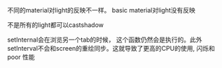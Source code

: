 不同的material对light的反映不一样。
basic material对light没有反映

不是所有的light都可以castshadow

setInternal会在浏览另一个tab的时候， 这个函数仍然会是执行的。此外setInterval不会和screen的重绘同步。这就导致了更高的CPU的使用, 闪烁和poor 性能






